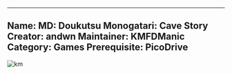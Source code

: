 -----------------------
Name: MD: Doukutsu Monogatari: Cave Story
Creator: andwn
Maintainer: KMFDManic
Category: Games
Prerequisite: PicoDrive
-----------------------
![km](https://i.imgur.com/0vozoUp.jpg)
